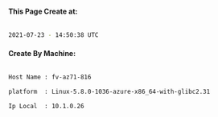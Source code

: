 
   
#### This Page Create at:

```bash

2021-07-23 - 14:50:38 UTC

```

#### Create By Machine:

```bash

Host Name : fv-az71-816

platform  : Linux-5.8.0-1036-azure-x86_64-with-glibc2.31

Ip Local  : 10.1.0.26

```


